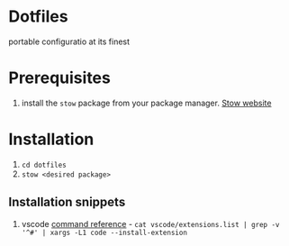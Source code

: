 # Dotfiles
portable configuratio at its finest

# Prerequisites
1. install the `stow` package from your package manager. [Stow website](https://www.gnu.org/software/stow/stow.html)

# Installation 
1. `cd dotfiles`
1. `stow <desired package>`

## Installation snippets
1. vscode [command reference](https://github.com/Microsoft/vscode/issues/42994#issuecomment-453184324) - `cat vscode/extensions.list | grep -v '^#' | xargs -L1 code --install-extension`